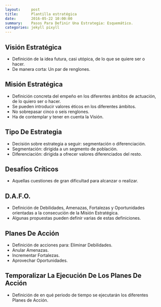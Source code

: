 ```yaml
---
layout:     post
title:      Plantilla estratégica
date:       2016-05-22 10:00:00
summary:    Pasos Para Definir Una Estrategia: Esquemático.
categories: jekyll pixyll
---
```




## Visión Estratégica

  - Definición de la idea futura, casi utópica, de lo que se quiere ser o hacer.
  - De manera corta: Un par de renglones.

## Misión Estratégica

  - Definición concreta del empeño en los diferentes ámbitos de actuación, de lo quiero ser o hacer.
  - Se pueden introducir valores éticos en los diferentes ámbitos.
  - No sobrepasar cinco o seis renglones.
  - Ha de contemplar y tener en cuenta la Visión.

## Tipo De Estrategia

  - Decisión sobre estrategia a seguir: segmentación o diferenciación.
  - Segmentación: dirigida a un segmento de población.
  - Diferenciación: dirigida a ofrecer valores diferenciados del resto.

## Desafíos Críticos

  - Aquellas cuestiones de gran dificultad para alcanzar o realizar.

## D.A.F.O.

  - Definición de Debilidades, Amenazas, Fortalezas y Oportunidades orientadas a la consecución de la Misión Estratégica.
  - Algunas propuestas pueden definir varias de estas definiciones.

## Planes De Acción

  - Definición de acciones para: Eliminar Debilidades.
  - Anular Amenazas.
  - Incrementar Fortalezas.
  - Aprovechar Oportunidades.

## Temporalizar La Ejecución De Los Planes De Acción

  - Definición de en qué periodo de tiempo se ejecutarán los diferentes Planes de Acción.
